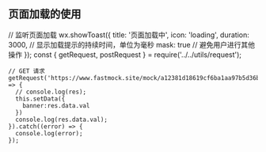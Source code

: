 ##  页面加载的使用
// 监听页面加载
    wx.showToast({
      title: '页面加载中',
      icon: 'loading',
      duration: 3000, // 显示加载提示的持续时间，单位为毫秒
      mask: true // 避免用户进行其他操作
    });
    const {
      getRequest,
      postRequest
    } = require('../../utils/request');

    // GET 请求
    getRequest('https://www.fastmock.site/mock/a12381d18619cf6ba1aa97b5d36b14e4/demo/banner').then((res) => {
      // console.log(res);
      this.setData({
        banner:res.data.val
      })
      console.log(res.data.val);
    }).catch((error) => {
      console.log(error);
    });
    
